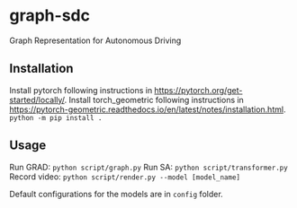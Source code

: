 # graph-sdc
Graph Representation for Autonomous Driving

## Installation
Install pytorch following instructions in https://pytorch.org/get-started/locally/.
Install torch_geometric following instructions in https://pytorch-geometric.readthedocs.io/en/latest/notes/installation.html.
`python -m pip install .`

## Usage
Run GRAD: `python script/graph.py`
Run SA: `python script/transformer.py`
Record video: `python script/render.py --model [model_name]`

Default configurations for the models are in `config` folder.
